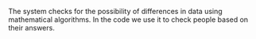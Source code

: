 The system checks for the possibility of differences in data using mathematical algorithms. In the code we use it to check people based on their answers.
